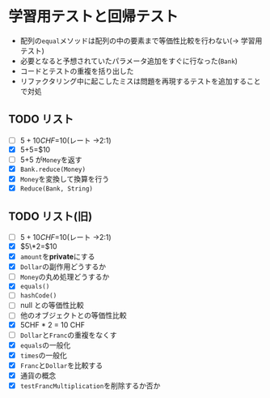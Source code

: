 # 学習用テストと回帰テスト

- 配列の`equal`メソッドは配列の中の要素まで等価性比較を行わない(→ 学習用テスト)
- 必要となると予想されていたパラメータ追加をすぐに行なった(`Bank`)
- コードとテストの重複を括り出した
- リファクタリング中に起こしたミスは問題を再現するテストを追加することで対処

## TODO リスト

- [ ] $5+10CHF=$10(レート →2:1)
- [x] $5+$5=$10
- [ ] $5+$5 が`Money`を返す
- [x] `Bank.reduce(Money)`
- [x] `Money`を変換して換算を行う
- [x] `Reduce(Bank, String)`

## TODO リスト(旧)

- [ ] $5+10CHF=$10(レート →2:1)
- [x] $5\*2=$10
- [x] `amount`を**private**にする
- [x] `Dollar`の副作用どうするか
- [ ] `Money`の丸め処理どうするか
- [x] `equals()`
- [ ] `hashCode()`
- [ ] null との等価性比較
- [ ] 他のオブジェクトとの等価性比較
- [x] 5CHF \* 2 = 10 CHF
- [ ] `Dollar`と`Franc`の重複をなくす
- [x] `equals`の一般化
- [x] `times`の一般化
- [x] `Franc`と`Dollar`を比較する
- [x] 通貨の概念
- [x] `testFrancMultiplication`を削除するか否か
